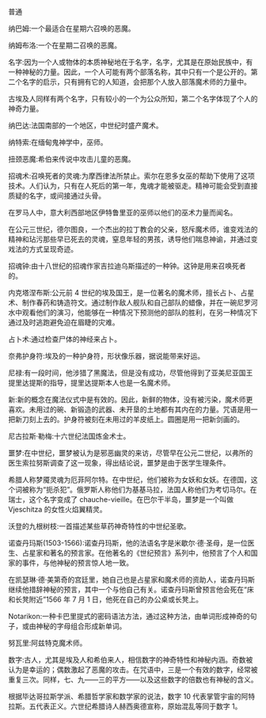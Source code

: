 

普通

纳巴姆:一个最适合在星期六召唤的恶魔。

纳姆布洛:一个在星期二召唤的恶魔。

名字:因为一个人或物体的本质神秘地在于名字，名字，尤其是在原始民族中，有一种神秘的力量。因此，一个人可能有两个部落名称，其中只有一个是公开的。第二个名字的启示，只有拥有它的人知道，会把那个人放入部落魔术师的力量中。

古埃及人同样有两个名字，只有较小的一个为公众所知，第二个名字体现了个人的神奇力量。

纳巴达:法国南部的一个地区，中世纪时盛产魔术。

纳特索:在缅甸鬼神学中，巫师。

扭颈恶魔:希伯来传说中攻击儿童的恶魔。

招魂术:召唤死者的灵魂:为摩西律法所禁止。索尔在恩多女巫的帮助下使用了这项技术。人们认为，只有在人死后的第一年，鬼魂才能被驱走。精神可能会受到直接质疑的名字，或间接通过头骨。

在罗马人中，意大利西部地区伊特鲁里亚的巫师以他们的巫术力量而闻名。

在公元三世纪，德尔图良，一个杰出的拉丁教会的父亲，怒斥魔术师，谁变戏法的精神和玷污那些早已死去的灵魂，窒息年轻的男孩，诱导他们喘息神谕，并通过变戏法的方式呈现奇迹。

招魂钟:由十八世纪的招魂作家吉拉迪乌斯描述的一种钟。这钟是用来召唤死者的。

内克塔涅布斯:公元前 4 世纪的埃及国王，是一位著名的魔术师，擅长占卜、占星术、制作春药和铸造符文。通过制作敌人舰队和自己部队的蜡像，并在一碗尼罗河水中观看他们的演习，他能够在一种情况下预测他的部队的胜利，在另一种情况下通过及时逃跑避免迫在眉睫的灾难。

占卜术:通过检查尸体的神经来占卜。

奈弗护身符:埃及的一种护身符，形状像乐器，据说能带来好运。

尼禄:有一段时间，他涉猎了黑魔法，但是没有成功，尽管他得到了亚美尼亚国王提里达提斯的指导，提里达提斯本人也是一名魔术师。

新:新的概念在魔法仪式中是有效的。因此，新鲜的物体，没有被污染，魔术师更喜欢。未用过的碗、新锻造的武器、未开垦的土地都有其内在的力量。咒语是用一把新刀刻上去的。护身符被刻在未用过的羊皮纸上。圆圈是用一把新剑画的。

尼古拉斯·勒梅:十六世纪法国炼金术士。

噩梦:在中世纪，噩梦被认为是邪恶幽灵的来访，尽管早在公元二世纪，以弗所的医生索拉努斯调查了这一现象，得出结论说，噩梦是由于医学生理条件。

希腊人称梦魇灵魂为厄菲阿尔特。在中世纪，他们被称为女妖和女妖。在德国，这个词被称为“扼杀犯”。俄罗斯人称他们为基基马拉，法国人称他们为考切马尔。在瑞士，这个名字变成了 chauche-vieille。在巴尔干半岛，噩梦是一个叫做 Vjeschitza 的女性火焰翼精灵。

沃登的九根树枝:一首描述某些草药神奇特性的中世纪圣歌。

诺查丹玛斯(1503-1566):诺查丹玛斯，他的法语名字是米歇尔·德·圣母，是一位医生、占星家和著名的预言家。在他著名的《世纪预言》系列中，他预言了个人和国家的事件，与他神秘的预言惊人地一致。

在凯瑟琳·德·美第奇的宫廷里，她自己也是占星家和魔术师的资助人，诺查丹玛斯继续他措辞神秘的预言，其中一个与他自己有关。诺查丹玛斯曾预言他会死在“床和长凳附近”1566 年 7 月 1 日，他死在自己的办公桌或长凳上。

Notarikon:一种卡巴里提式的密码语法方法，通过这种方法，由单词形成神奇的句子，或由神秘的字母组合形成新单词。

努瓦里:阿兹特克魔术师。

数字:古人，尤其是埃及人和希伯来人，相信数字的神奇特性和神秘内涵。奇数被认为是幸运的；偶数激起了恶魔的攻击。在咒语中，三是一个有效的数字，经常被重复三次。同样，七、九——三的平方——以及这些数字的倍数也有神秘的含义。

根据毕达哥拉斯学派、希腊哲学家和数学家的说法，数字 10 代表掌管宇宙的阿特拉斯。五代表正义。六世纪希腊诗人赫西奥德宣称，原始混乱等同于数字 1。